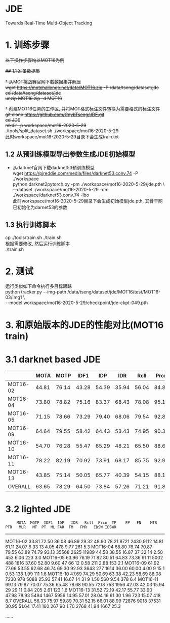 # JDE
Towards Real-Time Multi-Object Tracking

# 1. 训练步骤

<del>以下操作步骤均以MOT16为例</del>

<del>## 1.1 准备数据集</del>

<del>* 从MOT挑战赛官网下载数据集并解压 <br></del>
<del>wget https://motchallenge.net/data/MOT16.zip -P /data/tseng/dataset/jde <br></del>
<del>cd /data/tseng/dataset/jde <br></del>
<del>unzip MOT16.zip -d MOT16 <br></del>

<del>* 创建MOT16任务的工作区, 并将MOT格式标注文件转换为需要格式的标注文件 <br></del>
<del>git clone https://github.com/CnybTseng/JDE.git <br></del>
<del>cd JDE <br></del>
<del>mkdir -p workspace/mot16-2020-5-29 <br></del>
<del>./tools/split_dataset.sh ./workspace/mot16-2020-5-29 <br></del>
<del>此时workspace/mot16-2020-5-29目录下会生成train.txt <br></del>

## 1.2 从预训练模型导出参数生成JDE初始模型

* 从darknet官网下载darknet53预训练模型 <br>
wget https://pjreddie.com/media/files/darknet53.conv.74 -P ./workspace <br>
python darknet2pytorch.py -pm ./workspace/mot16-2020-5-29/jde.pth \ <br>
    --dataset ./workspace/mot16-2020-5-29 -dm ./workspace/darknet53.conv.74 -lbo <br>
此时workspace/mot16-2020-5-29目录下会生成初始模型jde.pth, 其骨干网已初始化为darnet53的参数 <br>

## 1.3 执行训练脚本

cp ./tools/train.sh ./train.sh <br>
根据需要修改, 然后运行训练脚本 <br>
./train.sh <br>

# 2. 测试
运行类似如下命令执行多目标跟踪 <br>
python tracker.py --img-path /data/tseng/dataset/jde/MOT16/test/MOT16-03/img1 \ <br>
    --model workspace/mot16-2020-5-29/checkpoint/jde-ckpt-049.pth

# 3. 和原始版本的JDE的性能对比(MOT16 train)

# 3.1 darknet based JDE

|         |MOTA  |MOTP  |IDF1  |IDP   |IDR   |Rcll  |Prcn  |TP    |FP   |FN    |MTR   |PTR   |MLR   |MT  |PT  |ML |FAR  |FM   |FMR   |IDSW |IDSWR|
|---------|------|------|------|------|------|------|------|------|-----|------|------|------|------|----|----|---|-----|-----|------|-----|-----|
|MOT16-02 |44.81 |76.14 |43.28 |54.39 |35.94 |56.04 |84.80 | 9993 |1791 | 7840 |24.07 |57.41 |18.52 | 13 | 31 |10 |2.98 | 423 | 7.55 | 211 | 3.8 |
|MOT16-04 |73.80 |78.82 |75.16 |83.37 |68.43 |78.08 |95.13 |37131 |1902 |10426 |50.60 |38.55 |10.84 | 42 | 32 | 9 |1.81 | 331 | 4.24 | 131 | 1.7 |
|MOT16-05 |71.15 |78.66 |73.29 |79.40 |68.06 |79.54 |92.80 | 5423 | 421 | 1395 |48.80 |44.80 | 6.40 | 61 | 56 | 8 |0.50 | 181 | 2.28 | 151 | 1.9 |
|MOT16-09 |64.64 |79.55 |58.42 |64.43 |53.43 |74.95 |90.37 | 3940 | 420 | 1317 |48.00 |52.00 | 0.00 | 12 | 13 | 0 |0.80 | 152 | 2.03 | 122 | 1.6 |
|MOT16-10 |54.70 |76.28 |55.47 |65.29 |48.21 |65.50 |88.69 | 8068 |1029 | 4250 |25.93 |68.52 | 5.56 | 14 | 37 | 3 |1.57 | 618 | 9.44 | 301 | 4.6 |
|MOT16-11 |78.22 |82.19 |70.92 |73.91 |68.17 |85.75 |92.97 | 7867 | 595 | 1307 |55.07 |39.13 | 5.80 | 38 | 27 | 4 |0.66 | 172 | 2.01 |  96 | 1.1 |
|MOT16-13 |43.85 |75.14 |50.05 |65.77 |40.39 |54.15 |88.17 | 6200 | 832 | 5250 |26.17 |51.40 |22.43 | 28 | 55 |24 |1.11 | 720 |13.30 | 347 | 6.4 |
|OVERALL  |63.65 |78.29 |64.50 |73.84 |57.26 |71.21 |91.84 |78622 |6990 |31785 |40.23 |48.55 |11.22 |208 |251 |58 |1.31 |2597 |36.47 |1359 |19.1 |

# 3.2 lighted JDE
         MOTA  MOTP  IDF1  IDP   IDR   Rcll  Prcn  TP    FP   FN    MTR   PTR   MLR   MT  PT  ML FAR  FM   FMR   IDSW IDSWR
---------------------------------------------------------------------------------------------------------------------------
MOT16-02 33.81 72.50 36.08 46.89 29.32 48.90 78.21  8721 2430  9112 14.81 61.11 24.07   8  33 13 4.05  478  9.77  261  5.3
MOT16-04 68.80 76.74 70.87 79.55 63.89 74.79 93.13 35568 2625 11989 44.58 38.55 16.87  37  32 14 2.50  453  6.06  223  3.0
MOT16-05 63.96 76.19 71.82 80.51 64.83 73.36 91.11  5002  488  1816 37.60 52.80  9.60  47  66 12 0.58  211  2.88  153  2.1
MOT16-09 61.92 77.66 53.55 62.68 46.74 69.30 92.93  3643  277  1614 36.00 60.00  4.00   9  15  1 0.53  138  1.99  111  1.6
MOT16-10 47.69 74.29 50.69 63.38 42.23 58.69 88.08  7230  978  5088 25.93 57.41 16.67  14  31  9 1.50  560  9.54  378  6.4
MOT16-11 69.13 79.87 70.07 75.36 65.48 78.68 90.55  7218  753  1956 42.03 42.03 15.94  29  29 11 0.84  205  2.61  123  1.6
MOT16-13 31.52 72.19 42.17 55.77 33.90 47.98 78.93  5494 1467  5956 14.95 57.01 28.04  16  61 30 1.96  723 15.07  418  8.7
OVERALL  56.33 75.97 59.89 70.31 52.15 66.01 88.99 72876 9018 37531 30.95 51.64 17.41 160 267 90 1.70 2768 41.94 1667 25.3

......